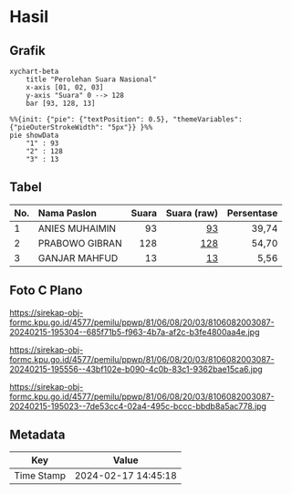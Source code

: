 # Hasil

## Grafik

```mermaid
xychart-beta
    title "Perolehan Suara Nasional"
    x-axis [01, 02, 03]
    y-axis "Suara" 0 --> 128
    bar [93, 128, 13]
```

```mermaid
%%{init: {"pie": {"textPosition": 0.5}, "themeVariables": {"pieOuterStrokeWidth": "5px"}} }%%
pie showData
    "1" : 93
    "2" : 128
    "3" : 13
```

## Tabel

| No. | Nama Paslon    | Suara | Suara (raw) | Persentase |
|:--- |:-------------- | -----:| -----------:| ----------:|
| 1   | ANIES MUHAIMIN | 93    | [93][p-1]   | 39,74      |
| 2   | PRABOWO GIBRAN | 128   | [128][p-2]  | 54,70      |
| 3   | GANJAR MAHFUD  | 13    | [13][p-3]   | 5,56       |


[p-1]: https://github.com/gigit-pemilu/pemilu-2024/blob/main/pilpres/hitung-suara/sub/81-maluku/sub/06-seram-bagian-barat/sub/08-huamual/sub/2003-luhu/sub/087-tps/sub/paslon-1.txt
[p-2]: https://github.com/gigit-pemilu/pemilu-2024/blob/main/pilpres/hitung-suara/sub/81-maluku/sub/06-seram-bagian-barat/sub/08-huamual/sub/2003-luhu/sub/087-tps/sub/paslon-2.txt
[p-3]: https://github.com/gigit-pemilu/pemilu-2024/blob/main/pilpres/hitung-suara/sub/81-maluku/sub/06-seram-bagian-barat/sub/08-huamual/sub/2003-luhu/sub/087-tps/sub/paslon-3.txt

## Foto C Plano

https://sirekap-obj-formc.kpu.go.id/4577/pemilu/ppwp/81/06/08/20/03/8106082003087-20240215-195304--685f71b5-f963-4b7a-af2c-b3fe4800aa4e.jpg

https://sirekap-obj-formc.kpu.go.id/4577/pemilu/ppwp/81/06/08/20/03/8106082003087-20240215-195556--43bf102e-b090-4c0b-83c1-9362bae15ca6.jpg

https://sirekap-obj-formc.kpu.go.id/4577/pemilu/ppwp/81/06/08/20/03/8106082003087-20240215-195023--7de53cc4-02a4-495c-bccc-bbdb8a5ac778.jpg


## Metadata

| Key        | Value               |
| ---------- | ------------------- |
| Time Stamp | 2024-02-17 14:45:18 |



